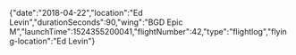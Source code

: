 {"date":"2018-04-22","location":"Ed Levin","durationSeconds":90,"wing":"BGD Epic M","launchTime":1524355200041,"flightNumber":42,"type":"flightlog","flying-location":"Ed Levin"}
